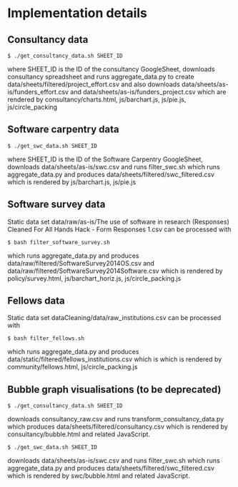 # Implementation details

## Consultancy data

```
$ ./get_consultancy_data.sh SHEET_ID
```

where SHEET_ID is the ID of the consultancy GoogleSheet, downloads consultancy spreadsheet and runs aggregate_data.py to create data/sheets/filtered/project_effort.csv and also downloads data/sheets/as-is/funders_effort.csv and data/sheets/as-is/funders_project.csv which are rendered by consultancy/charts.html, js/barchart.js, js/pie.js, js/circle_packing

## Software carpentry data

```
$ ./get_swc_data.sh SHEET_ID
```

where SHEET_ID is the ID of the Software Carpentry GoogleSheet, downloads data/sheets/as-is/swc.csv and runs filter_swc.sh which runs aggregate_data.py and produces data/sheets/filtered/swc_filtered.csv which is rendered by js/barchart.js, js/pie.js

## Software survey data

Static data set data/raw/as-is/The use of software in research (Responses) Cleaned For All Hands Hack - Form Responses 1.csv can be processed with 

```
$ bash filter_software_survey.sh
```

which runs aggregate_data.py and produces data/raw/filtered/SoftwareSurvey2014OS.csv and data/raw/filtered/SoftwareSurvey2014Software.csv which is rendered by policy/survey.html, js/barchart_horiz.js, js/circle_packing.js

## Fellows data

Static data set dataCleaning/data/raw_institutions.csv can be processed with

```
$ bash filter_fellows.sh
```

which runs aggregate_data.py and produces data/static/filtered/fellows_institutions.csv which is which is rendered by community/fellows.html, js/circle_packing.js

## Bubble graph visualisations (to be deprecated)

```
$ ./get_consultancy_data.sh SHEET_ID
```

downloads  consultancy_raw.csv and runs transform_consultancy_data.py which produces data/sheets/filtered/consultancy.csv which is rendered by consultancy/bubble.html and related JavaScript.

```
$ ./get_swc_data.sh SHEET_ID
```

downloads data/sheets/as-is/swc.csv and runs filter_swc.sh which runs aggregate_data.py and produces data/sheets/filtered/swc_filtered.csv which is rendered by swc/bubble.html and related JavaScript.
